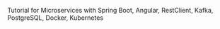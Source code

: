 Tutorial for Microservices with Spring Boot, Angular, RestClient, Kafka, PostgreSQL, Docker, Kubernetes
